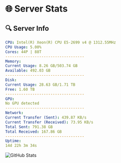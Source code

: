 # 🌐 Server Stats
## 🔍 Server Info
```yaml
CPU: Intel(R) Xeon(R) CPU E5-2699 v4 @ 1312.55MHz
CPU Usage: 5.00%
Cores: 44P | 88T
-----------------------------------
Memory:
Current Usage: 8.26 GB/503.74 GB
Available: 492.03 GB
-----------------------------------
Disk:
Current Usage: 28.63 GB/1.71 TB
Free: 1.60 TB
-----------------------------------
GPU:
No GPU detected
-----------------------------------
Network:
Current Transfer (Sent): 439.87 KB/s
Current Transfer (Received): 73.95 KB/s
Total Sent: 791.38 GB
Total Received: 167.86 GB
-----------------------------------
Uptime:
14d 22h 3m 34s
```
![GitHub Stats](https://img.shields.io/badge/Updated-2025-05-04_15:12:22-blue)